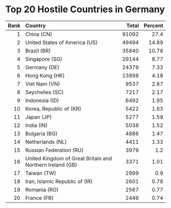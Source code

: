 # Top 20 Hostile Countries in Germany

| Rank | Country | Total | Percent |
| ---: | :------ | ----: | ------: |
| 1 | China (CN) | 91092 | 27.4 |
| 2 | United States of America (US) | 49494 | 14.89 |
| 3 | Brazil (BR) | 35840 | 10.78 |
| 4 | Singapore (SG) | 29144 | 8.77 |
| 5 | Germany (DE) | 24379 | 7.33 |
| 6 | Hong Kong (HK) | 13898 | 4.18 |
| 7 | Viet Nam (VN) | 9537 | 2.87 |
| 8 | Seychelles (SC) | 7217 | 2.17 |
| 9 | Indonesia (ID) | 6492 | 1.95 |
| 10 | Korea, Republic of (KR) | 5422 | 1.63 |
| 11 | Japan (JP) | 5277 | 1.59 |
| 12 | India (IN) | 5038 | 1.52 |
| 13 | Bulgaria (BG) | 4886 | 1.47 |
| 14 | Netherlands (NL) | 4411 | 1.33 |
| 15 | Russian Federation (RU) | 3979 | 1.2 |
| 16 | United Kingdom of Great Britain and Northern Ireland (GB) | 3371 | 1.01 |
| 17 | Taiwan (TW) | 2999 | 0.9 |
| 18 | Iran, Islamic Republic of (IR) | 2601 | 0.78 |
| 19 | Romania (RO) | 2567 | 0.77 |
| 20 | France (FR) | 2449 | 0.74 |
